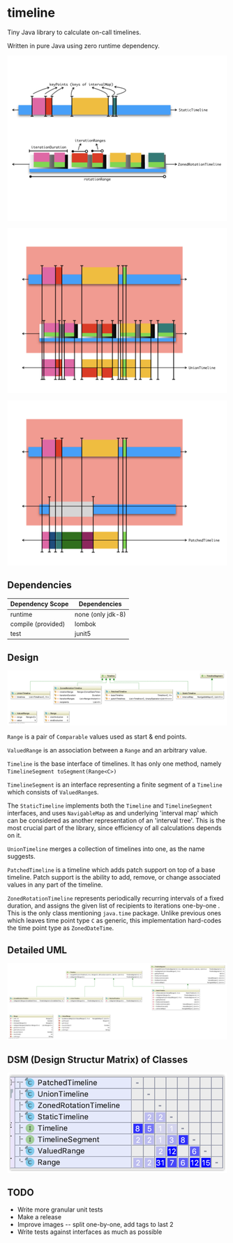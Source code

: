 # timeline

Tiny Java library to calculate on-call timelines.

Written in pure Java using zero runtime dependency.

![](doc/timeline1.png)

![](doc/timeline2.png)

![](doc/timeline3.png)


## Dependencies

| Dependency Scope    | Dependencies      |
| ------------------- | ----------------- |
| runtime             | none (only jdk-8) |
| compile (provided)  | lombok            |
| test                | junit5            |


## Design

![](doc/fields-uml.png)

`Range` is a pair of `Comparable` values used as start & end points.

`ValuedRange` is an association between a `Range` and an arbitrary value.

`Timeline` is the base interface of timelines. It has only one method,
namely `TimelineSegment toSegment(Range<C>)`

`TimelineSegment` is an interface representing a finite segment of
a `Timeline` which consists of `ValuedRange`s.

The `StaticTimeline` implements both the `Timeline` and `TimelineSegment`
interfaces, and uses `NavigableMap` as and underlying 'interval map'
which can be considered as another representation of an 'interval tree'.
This is the most crucial part of the library, since efficiency of all
calculations depends on it.

`UnionTimeline` merges a collection of timelines into one, as the name suggests.

`PatchedTimeline` is a timeline which adds patch support on top of a
base timeline. Patch support is the ability to add, remove, or change
associated values in any part of the timeline.

`ZonedRotationTimeline` represents periodically recurring intervals of a
fixed duration, and assigns the given list of recipients to iterations
one-by-one . This is the only class mentioning `java.time` package.
Unlike previous ones which leaves time point type `C` as generic, this
implementation hard-codes the time point type as `ZonedDateTime`.

## Detailed UML

![](doc/methods-uml.png)


## DSM (Design Structur Matrix) of Classes

![](doc/dsm.png)


## TODO

- Write more granular unit tests
- Make a release
- Improve images -- split one-by-one, add tags to last 2
- Write tests against interfaces as much as possible